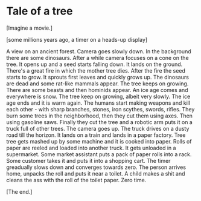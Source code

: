 # Tale of a tree

[Imagine a movie.]

[some millions years ago, a timer on a heads-up display]

A view on an ancient forest. Camera goes slowly down. In the background there are some dinosaurs. After a while camera focuses on a cone on the tree. It opens up and a seed starts falling down. It lands on the ground. There's a great fire in which the mother tree dies. After the fire the seed starts to grow. It sprouts first leaves and quickly grows up. The dinosaurs are dead and some rat-like mammals appear. The tree keeps on growing. There are some beasts and then hominids appear. An ice age comes and everywhere is snow. The tree keep on growing, albeit very slowly. The ice age ends and it is warm again. The humans start making weapons and kill each other - with sharp branches, stones, iron scythes, swords, rifles. They burn some trees in the neighborhood, then they cut them using axes. Then using gasoline saws. Finally they cut the tree and a robotic arm puts it on a truck full of other trees. The camera goes up. The truck drives on a dusty road till the horizon. It lands on a train and lands in a paper factory. Tree tree gets mashed up by some machine and it is cooked into paper. Rolls of paper are reeled and loaded into another truck. It gets unloaded in a supermarket. Some market assistant puts a pack of paper rolls into a rack. Some customer takes it and puts it into a shopping cart. The timer greadually slows down and converges towards zero. The person arrives home, unpacks the roll and puts it near a toilet. A child makes a shit and cleans the ass with the roll of the toilet paper. Zero time.

[The end.]
